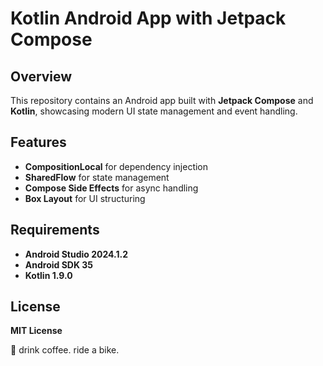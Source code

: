 # Kotlin Android App with Jetpack Compose

## Overview
This repository contains an Android app built with **Jetpack Compose** and **Kotlin**, showcasing modern UI state management and event handling.

## Features
- **CompositionLocal** for dependency injection
- **SharedFlow** for state management
- **Compose Side Effects** for async handling
- **Box Layout** for UI structuring

## Requirements
- **Android Studio 2024.1.2**
- **Android SDK 35**
- **Kotlin 1.9.0**

## License
**MIT License**

🚀 drink coffee. ride a bike.

